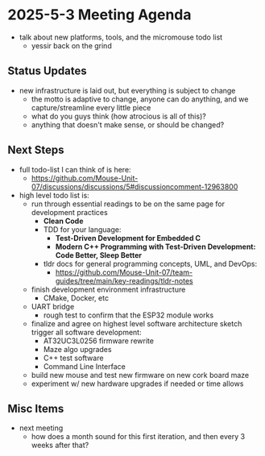 # 2025-5-3 Meeting Agenda
- talk about new platforms, tools, and the micromouse todo list
  - yessir back on the grind

## Status Updates
- new infrastructure is laid out, but everything is subject to change
  - the motto is adaptive to change, anyone can do anything, and we capture/streamline every little piece
  - what do you guys think (how atrocious is all of this)?
  - anything that doesn't make sense, or should be changed?

## Next Steps
- full todo-list I can think of is here:
  - https://github.com/Mouse-Unit-07/discussions/discussions/5#discussioncomment-12963800
- high level todo list is:
  - run through essential readings to be on the same page for development practices
    - **Clean Code**
    - TDD for your language:
      - **Test-Driven Development for Embedded C**
      - **Modern C++ Programming with Test-Driven Development: Code Better, Sleep Better**
    - tldr docs for general programming concepts, UML, and DevOps:
      - https://github.com/Mouse-Unit-07/team-guides/tree/main/key-readings/tldr-notes
  - finish development environment infrastructure
    - CMake, Docker, etc
  - UART bridge
    - rough test to confirm that the ESP32 module works
  - finalize and agree on highest level software architecture sketch trigger all software development:
    - AT32UC3L0256 firmware rewrite
    - Maze algo upgrades
    - C++ test software
    - Command Line Interface
  - build new mouse and test new firmware on new cork board maze
  - experiment w/ new hardware upgrades if needed or time allows

## Misc Items
- next meeting
  - how does a month sound for this first iteration, and then every 3 weeks after that?
